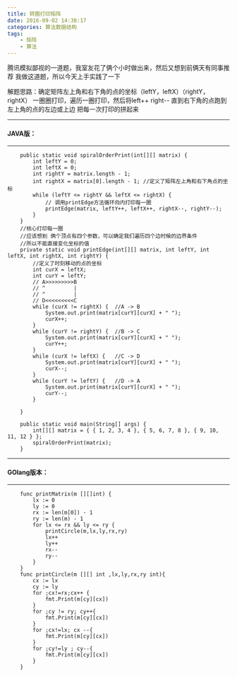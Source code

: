 ```yaml
---
title: 转圈打印矩阵
date: 2016-09-02 14:38:17
categories: 算法数据结构
tags:  
    - 矩阵  
    - 算法
---
```


腾讯模拟鄙视的一道题，我室友花了俩个小时做出来，然后又想到前俩天有同事推荐
我做这道题，所以今天上手实践了一下

  解题思路：确定矩阵左上角和右下角的点的坐标（leftY，leftX）（rightY，rightX）
            一圈圈打印，遍历一圈打印，然后将left++ right-- 
            直到右下角的点跑到左上角的点的左边或上边
            把每一次打印的拼起来

---
#### JAVA版：
---
        public static void spiralOrderPrint(int[][] matrix) {
            int leftY = 0;
            int leftX = 0;
            int rightY = matrix.length - 1; 
            int rightX = matrix[0].length - 1; //定义了矩阵左上角和右下角点的坐标
            while (leftY <= rightY && leftX <= rightX) {
                // 调用printEdge方法循环向内打印每一圈
                printEdge(matrix, leftY++, leftX++, rightX--, rightY--); 
            }
        }
        //核心打印每一圈
        //应该想到 俩个顶点有四个参数，可以确定我们遍历四个边时候的边界条件
        //所以不能直接变化坐标的值
        private static void printEdge(int[][] matrix, int leftY, int leftX, int rightX, int rightY) {
            //定义了时刻移动的点的坐标
            int curX = leftX;
            int curY = leftY;
            // A>>>>>>>>>B
            // ^         |
            // ^         |
            // D<<<<<<<<<C
            while (curX != rightX) {  //A -> B
                System.out.print(matrix[curY][curX] + " ");
                curX++;
            }
            while (curY != rightY) {  //B -> C
                System.out.print(matrix[curY][curX] + " ");
                curY++;
            }
            while (curX != leftX) {   //C -> D
                System.out.print(matrix[curY][curX] + " ");
                curX--;
            }
            while (curY != leftY) {   //D -> A
                System.out.print(matrix[curY][curX] + " ");
                curY--;
            }

        }

        public static void main(String[] args) {
            int[][] matrix = { { 1, 2, 3, 4 }, { 5, 6, 7, 8 }, { 9, 10, 11, 12 } };
            spiralOrderPrint(matrix);
        }

---
#### GOlang版本：
---
        func printMatrix(m [][]int) {
            lx := 0
            ly := 0
            rx := len(m[0]) - 1
            ry := len(m) - 1
            for lx <= rx && ly <= ry {
                printCircle(m,lx,ly,rx,ry)
                lx++
                ly++
                rx--
                ry--
            }
        }
        func printCircle(m [][] int ,lx,ly,rx,ry int){
            cx := lx
            cy := ly
            for ;cx!=rx;cx++ {
                fmt.Print(m[cy][cx])        
            }
            for ;cy != ry; cy++{
                fmt.Print(m[cy][cx])
            }
            for ;cx!=lx; cx --{
                fmt.Print(m[cy][cx])
            }
            for ;cy!=ly ; cy--{
                fmt.Print(m[cy][cx])
            }
        }

                        